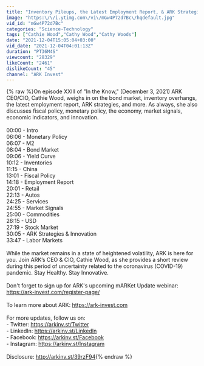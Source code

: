 ```yaml
---
title: "Inventory Pileups, the Latest Employment Report, & ARK Strategies | ITK with Cathie Wood"
image: "https:\/\/i.ytimg.com\/vi\/mGw4P72d7Bc\/hqdefault.jpg"
vid_id: "mGw4P72d7Bc"
categories: "Science-Technology"
tags: ["Cathie Wood","Cathy Wood","Cathy Woods"]
date: "2021-12-04T15:05:04+03:00"
vid_date: "2021-12-04T04:01:13Z"
duration: "PT36M4S"
viewcount: "28329"
likeCount: "2461"
dislikeCount: "45"
channel: "ARK Invest"
---
```

{% raw %}On episode XXIII of &quot;In the Know,&quot; (December 3, 2021) ARK CEO/CIO, Cathie Wood, weighs in on the bond market, inventory overhangs, the latest employment report, ARK strategies, and more. As always, she also discusses fiscal policy, monetary policy, the economy, market signals, economic indicators, and innovation.<br /><br />00:00 - Intro<br />06:06 - Monetary Policy<br />06:07 - M2<br />08:04 - Bond Market<br />09:06 - Yield Curve<br />10:12 - Inventories<br />11:15 - China<br />13:01 - Fiscal Policy<br />14:18 - Employment Report<br />20:01 - Retail<br />22:13 - Autos<br />24:25 - Services<br />24:55 - Market Signals<br />25:00 - Commodities<br />26:15 - USD<br />27:19 - Stock Market<br />30:05 - ARK Strategies &amp; Innovation<br />33:47 - Labor Markets<br /><br />While the market remains in a state of heightened volatility, ARK is here for you. Join ARK’s CEO &amp; CIO, Cathie Wood, as she provides a short review during this period of uncertainty related to the coronavirus (COVID-19) pandemic. Stay Healthy. Stay Innovative.<br /><br />Don't forget to sign up for ARK's upcoming mARKet Update webinar: <a rel="nofollow" target="blank" href="https://ark-invest.com/register-page/">https://ark-invest.com/register-page/</a><br /><br />To learn more about ARK: <a rel="nofollow" target="blank" href="https://ark-invest.com">https://ark-invest.com</a> <br /> <br />For more updates, follow us on:<br />- Twitter: <a rel="nofollow" target="blank" href="https://arkinv.st/Twitter">https://arkinv.st/Twitter</a> <br />- LinkedIn: <a rel="nofollow" target="blank" href="https://arkinv.st/LinkedIn">https://arkinv.st/LinkedIn</a><br />- Facebook: <a rel="nofollow" target="blank" href="https://arkinv.st/Facebook">https://arkinv.st/Facebook</a><br />- Instagram: <a rel="nofollow" target="blank" href="https://arkinv.st/Instagram">https://arkinv.st/Instagram</a><br /> <br />Disclosure: <a rel="nofollow" target="blank" href="http://arkinv.st/39rzF94​​">http://arkinv.st/39rzF94​​</a>{% endraw %}

